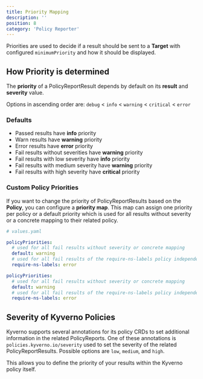 ```yaml
---
title: Priority Mapping
description: ''
position: 8
category: 'Policy Reporter'
---
```


Priorities are used to decide if a result should be sent to a __Target__ with configured `minimumPriority` and how it should be displayed.

## How Priority is determined

The __priority__ of a PolicyReportResult depends by default on its __result__ and __severity__ value.

Options in ascending order are: `debug` < `info` < `warning` < `critical` < `error`

### Defaults

* Passed results have __info__ priority
* Warn results have __warning__ priority
* Error results have __error__ priority
* Fail results without severities have __warning__ priority
* Fail results with low severity have __info__ priority
* Fail results with medium severity have __warning__ priority
* Fail results with high severity have __critical__ priority

### Custom Policy Priorities

If you want to change the priority of PolicyReportResults based on the __Policy__, you can configure a __priority map__. This map can assign one priority per policy or a default priority which is used for all results without severity or a concrete mapping to their related policy.

<code-group>
  <code-block label="Helm 3" active>

  ```yaml
  # values.yaml

  policyPriorities:
    # used for all fail results without severity or concrete mapping
    default: warning
    # used for all fail results of the require-ns-labels policy independent of the severity
    require-ns-labels: error
  ```

  </code-block>
  <code-block label="config.yaml">

  ```yaml
  policyPriorities:
    # used for all fail results without severity or concrete mapping
    default: warning
    # used for all fail results of the require-ns-labels policy independent of the severity
    require-ns-labels: error
  ```
  </code-block>
</code-group>

## Severity of Kyverno Policies

Kyverno supports several annotations for its policy CRDs to set additional information in the related PolicyReports. One of these annotations is `policies.kyverno.io/severity` used to set the severity of the related PolicyReportResults. Possible options are `low`, `medium`, and `high`.

This allows you to define the priority of your results within the Kyverno policy itself.
